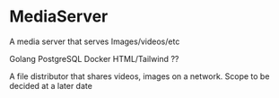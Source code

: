 # MediaServer
A media server that serves Images/videos/etc

Golang
PostgreSQL
Docker
HTML/Tailwind ??

A file distributor that shares videos, images on a network. Scope to be decided at a later date